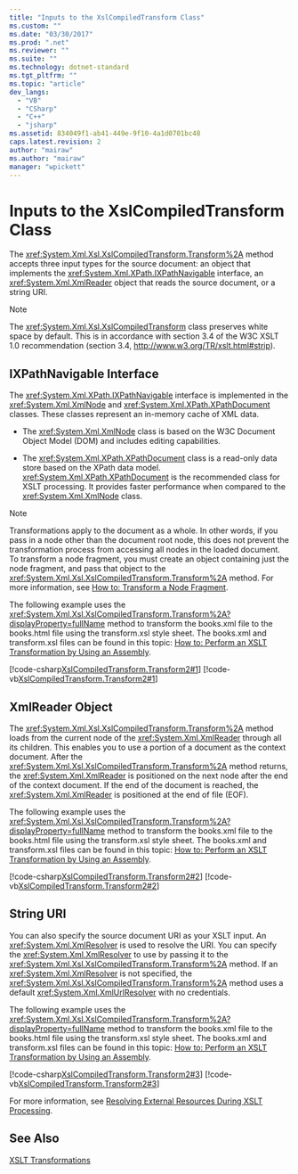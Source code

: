 ```yaml
---
title: "Inputs to the XslCompiledTransform Class"
ms.custom: ""
ms.date: "03/30/2017"
ms.prod: ".net"
ms.reviewer: ""
ms.suite: ""
ms.technology: dotnet-standard
ms.tgt_pltfrm: ""
ms.topic: "article"
dev_langs: 
  - "VB"
  - "CSharp"
  - "C++"
  - "jsharp"
ms.assetid: 834049f1-ab41-449e-9f10-4a1d0701bc48
caps.latest.revision: 2
author: "mairaw"
ms.author: "mairaw"
manager: "wpickett"
---
```

# Inputs to the XslCompiledTransform Class
The <xref:System.Xml.Xsl.XslCompiledTransform.Transform%2A> method accepts three input types for the source document: an object that implements the <xref:System.Xml.XPath.IXPathNavigable> interface, an <xref:System.Xml.XmlReader> object that reads the source document, or a string URI.  
  
> [!NOTE]
>  The <xref:System.Xml.Xsl.XslCompiledTransform> class preserves white space by default. This is in accordance with section 3.4 of the W3C XSLT 1.0 recommendation (section 3.4, http://www.w3.org/TR/xslt.html#strip).  
  
## IXPathNavigable Interface  
 The <xref:System.Xml.XPath.IXPathNavigable> interface is implemented in the <xref:System.Xml.XmlNode> and <xref:System.Xml.XPath.XPathDocument> classes. These classes represent an in-memory cache of XML data.  
  
-   The <xref:System.Xml.XmlNode> class is based on the W3C Document Object Model (DOM) and includes editing capabilities.  
  
-   The <xref:System.Xml.XPath.XPathDocument> class is a read-only data store based on the XPath data model. <xref:System.Xml.XPath.XPathDocument> is the recommended class for XSLT processing. It provides faster performance when compared to the <xref:System.Xml.XmlNode> class.  
  
> [!NOTE]
>  Transformations apply to the document as a whole. In other words, if you pass in a node other than the document root node, this does not prevent the transformation process from accessing all nodes in the loaded document. To transform a node fragment, you must create an object containing just the node fragment, and pass that object to the <xref:System.Xml.Xsl.XslCompiledTransform.Transform%2A> method. For more information, see [How to: Transform a Node Fragment](../../../../docs/standard/data/xml/how-to-transform-a-node-fragment.md).  
  
 The following example uses the <xref:System.Xml.Xsl.XslCompiledTransform.Transform%2A?displayProperty=fullName> method to transform the books.xml file to the books.html file using the transform.xsl style sheet. The books.xml and transform.xsl files can be found in this topic: [How to: Perform an XSLT Transformation by Using an Assembly](../../../../docs/standard/data/xml/how-to-perform-an-xslt-transformation-by-using-an-assembly.md).  
  
 [!code-csharp[XslCompiledTransform.Transform2#1](../../../../samples/snippets/csharp/VS_Snippets_Data/XslCompiledTransform.Transform2/CS/Program.cs#1)]
 [!code-vb[XslCompiledTransform.Transform2#1](../../../../samples/snippets/visualbasic/VS_Snippets_Data/XslCompiledTransform.Transform2/VB/Module1.vb#1)]  
  
## XmlReader Object  
 The <xref:System.Xml.Xsl.XslCompiledTransform.Transform%2A> method loads from the current node of the <xref:System.Xml.XmlReader> through all its children. This enables you to use a portion of a document as the context document. After the <xref:System.Xml.Xsl.XslCompiledTransform.Transform%2A> method returns, the <xref:System.Xml.XmlReader> is positioned on the next node after the end of the context document. If the end of the document is reached, the <xref:System.Xml.XmlReader> is positioned at the end of file (EOF).  
  
 The following example uses the <xref:System.Xml.Xsl.XslCompiledTransform.Transform%2A?displayProperty=fullName> method to transform the books.xml file to the books.html file using the transform.xsl style sheet. The books.xml and transform.xsl files can be found in this topic: [How to: Perform an XSLT Transformation by Using an Assembly](../../../../docs/standard/data/xml/how-to-perform-an-xslt-transformation-by-using-an-assembly.md).  
  
 [!code-csharp[XslCompiledTransform.Transform2#2](../../../../samples/snippets/csharp/VS_Snippets_Data/XslCompiledTransform.Transform2/CS/Program.cs#2)]
 [!code-vb[XslCompiledTransform.Transform2#2](../../../../samples/snippets/visualbasic/VS_Snippets_Data/XslCompiledTransform.Transform2/VB/Module1.vb#2)]  
  
## String URI  
 You can also specify the source document URI as your XSLT input. An <xref:System.Xml.XmlResolver> is used to resolve the URI. You can specify the <xref:System.Xml.XmlResolver> to use by passing it to the <xref:System.Xml.Xsl.XslCompiledTransform.Transform%2A> method. If an <xref:System.Xml.XmlResolver> is not specified, the <xref:System.Xml.Xsl.XslCompiledTransform.Transform%2A> method uses a default <xref:System.Xml.XmlUrlResolver> with no credentials.  
  
 The following example uses the <xref:System.Xml.Xsl.XslCompiledTransform.Transform%2A?displayProperty=fullName> method to transform the books.xml file to the books.html file using the transform.xsl style sheet. The books.xml and transform.xsl files can be found in this topic: [How to: Perform an XSLT Transformation by Using an Assembly](../../../../docs/standard/data/xml/how-to-perform-an-xslt-transformation-by-using-an-assembly.md).  
  
 [!code-csharp[XslCompiledTransform.Transform2#3](../../../../samples/snippets/csharp/VS_Snippets_Data/XslCompiledTransform.Transform2/CS/Program.cs#3)]
 [!code-vb[XslCompiledTransform.Transform2#3](../../../../samples/snippets/visualbasic/VS_Snippets_Data/XslCompiledTransform.Transform2/VB/Module1.vb#3)]  
  
 For more information, see [Resolving External Resources During XSLT Processing](../../../../docs/standard/data/xml/resolving-external-resources-during-xslt-processing.md).  
  
## See Also  
 [XSLT Transformations](../../../../docs/standard/data/xml/xslt-transformations.md)
